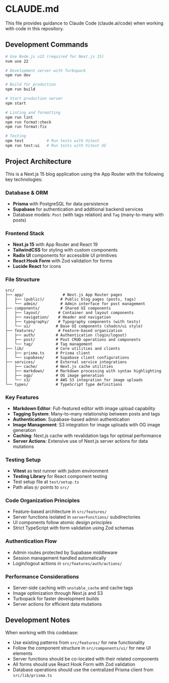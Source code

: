 # CLAUDE.md

This file provides guidance to Claude Code (claude.ai/code) when working with code in this repository.

## Development Commands

```bash
# Use Node.js v22 (required for Next.js 15)
nvm use 22

# Development server with Turbopack
npm run dev

# Build for production
npm run build

# Start production server
npm start

# Linting and formatting
npm run lint
npm run format:check
npm run format:fix

# Testing
npm test          # Run tests with Vitest
npm run test:ui   # Run tests with Vitest UI
```

## Project Architecture

This is a Next.js 15 blog application using the App Router with the following key technologies:

### Database & ORM

- **Prisma** with PostgreSQL for data persistence
- **Supabase** for authentication and additional backend services
- Database models: `Post` (with tags relation) and `Tag` (many-to-many with posts)

### Frontend Stack

- **Next.js 15** with App Router and React 19
- **TailwindCSS** for styling with custom components
- **Radix UI** components for accessible UI primitives
- **React Hook Form** with Zod validation for forms
- **Lucide React** for icons

### File Structure

```
src/
├── app/                 # Next.js App Router pages
│   ├── (public)/       # Public blog pages (posts, tags)
│   └── admin/          # Admin interface for post management
├── components/         # Shared UI components
│   ├── layout/        # Container and layout components
│   ├── navigation/    # Header and navigation
│   ├── typography/    # Typography components (with tests)
│   └── ui/           # Base UI components (shadcn/ui style)
├── features/          # Feature-based organization
│   ├── auth/         # Authentication (login/logout)
│   ├── post/         # Post CRUD operations and components
│   └── tag/          # Tag management
├── lib/              # Core utilities and clients
│   ├── prisma.ts     # Prisma client
│   └── supabase/     # Supabase client configurations
├── services/         # External service integrations
│   ├── cache/        # Next.js cache utilities
│   ├── markdown/     # Markdown processing with syntax highlighting
│   ├── ogp/          # OG image generation
│   └── s3/           # AWS S3 integration for image uploads
└── types/            # TypeScript type definitions
```

### Key Features

- **Markdown Editor**: Full-featured editor with image upload capability
- **Tagging System**: Many-to-many relationship between posts and tags
- **Authentication**: Supabase-based admin authentication
- **Image Management**: S3 integration for image uploads with OG image generation
- **Caching**: Next.js cache with revalidation tags for optimal performance
- **Server Actions**: Extensive use of Next.js server actions for data mutations

### Testing Setup

- **Vitest** as test runner with jsdom environment
- **Testing Library** for React component testing
- Test setup file at `test/setup.ts`
- Path alias `@/` points to `src/`

### Code Organization Principles

- Feature-based architecture in `src/features/`
- Server functions isolated in `serverFunctions/` subdirectories
- UI components follow atomic design principles
- Strict TypeScript with form validation using Zod schemas

### Authentication Flow

- Admin routes protected by Supabase middleware
- Session management handled automatically
- Login/logout actions in `src/features/auth/actions/`

### Performance Considerations

- Server-side caching with `unstable_cache` and cache tags
- Image optimization through Next.js and S3
- Turbopack for faster development builds
- Server actions for efficient data mutations

## Development Notes

When working with this codebase:

- Use existing patterns from `src/features/` for new functionality
- Follow the component structure in `src/components/ui/` for new UI elements
- Server functions should be co-located with their related components
- All forms should use React Hook Form with Zod validation
- Database operations should use the centralized Prisma client from `src/lib/prisma.ts`
